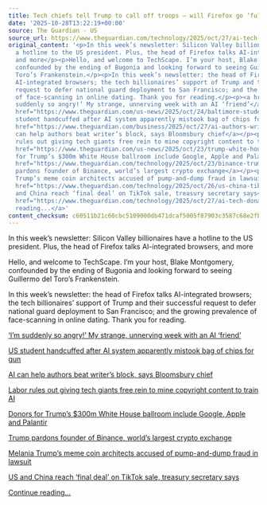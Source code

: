```yaml
---
title: Tech chiefs tell Trump to call off troops – will Firefox go ‘full AI’?
date: '2025-10-28T13:22:19+00:00'
source: The Guardian - US
source_url: https://www.theguardian.com/technology/2025/oct/27/ai-tech-donald-trump-san-francisco
original_content: '<p>In this week’s newsletter: Silicon Valley billionaires have
  a hotline to the US president. Plus, the head of Firefox talks AI-integrated browsers,
  and more</p><p>Hello, and welcome to TechScape. I’m your host, Blake Montgomery,
  confounded by the ending of Bugonia and looking forward to seeing Guillermo del
  Toro’s Frankenstein.</p><p>In this week’s newsletter: the head of Firefox talks
  AI-integrated browsers; the tech billionaires’ support of Trump and their successful
  request to defer national guard deployment to San Francisco; and the growing prevalence
  of face-scanning in online dating. Thank you for reading.</p><p><a href="https://www.theguardian.com/technology/2025/oct/22/im-suddenly-so-angry-my-strange-unnerving-week-with-an-ai-friend">‘I’m
  suddenly so angry!’ My strange, unnerving week with an AI ‘friend’</a></p><p><a
  href="https://www.theguardian.com/us-news/2025/oct/24/baltimore-student-ai-gun-detection-system-doritos">US
  student handcuffed after AI system apparently mistook bag of chips for gun</a></p><p><a
  href="https://www.theguardian.com/business/2025/oct/27/ai-authors-writers-block-bloomsbury-chief-book-publisher-shares">AI
  can help authors beat writer’s block, says Bloomsbury chief</a></p><p><a href="https://www.theguardian.com/technology/2025/oct/27/labor-rules-out-giving-tech-giants-free-rein-to-mine-copyright-content-to-train-ai">Labor
  rules out giving tech giants free rein to mine copyright content to train AI</a></p><p><a
  href="https://www.theguardian.com/us-news/2025/oct/23/trump-white-house-ballroom-donors">Donors
  for Trump’s $300m White House ballroom include Google, Apple and Palantir</a></p><p><a
  href="https://www.theguardian.com/technology/2025/oct/23/binance-trump-pardon-changpeng-zhao">Trump
  pardons founder of Binance, world’s largest crypto exchange</a></p><p><a href="https://www.theguardian.com/us-news/2025/oct/23/melania-trump-cryptocurrency-lawsuit">Melania
  Trump’s meme coin architects accused of pump-and-dump fraud in lawsuit</a></p><p><a
  href="https://www.theguardian.com/technology/2025/oct/26/us-china-tiktok-deal-scott-bessent">US
  and China reach ‘final deal’ on TikTok sale, treasury secretary says</a></p> <a
  href="https://www.theguardian.com/technology/2025/oct/27/ai-tech-donald-trump-san-francisco">Continue
  reading...</a>'
content_checksum: c60511b21c60cbc5109000db471dcaf5005f87903c3587c68e2fbed5cd46f8fe
---
```


In this week’s newsletter: Silicon Valley billionaires have a hotline to the US president. Plus, the head of Firefox talks AI-integrated browsers, and more

Hello, and welcome to TechScape. I’m your host, Blake Montgomery, confounded by the ending of Bugonia and looking forward to seeing Guillermo del Toro’s Frankenstein.

In this week’s newsletter: the head of Firefox talks AI-integrated browsers; the tech billionaires’ support of Trump and their successful request to defer national guard deployment to San Francisco; and the growing prevalence of face-scanning in online dating. Thank you for reading.

[‘I’m suddenly so angry!’ My strange, unnerving week with an AI ‘friend’](https://www.theguardian.com/technology/2025/oct/22/im-suddenly-so-angry-my-strange-unnerving-week-with-an-ai-friend)

[US student handcuffed after AI system apparently mistook bag of chips for gun](https://www.theguardian.com/us-news/2025/oct/24/baltimore-student-ai-gun-detection-system-doritos)

[AI can help authors beat writer’s block, says Bloomsbury chief](https://www.theguardian.com/business/2025/oct/27/ai-authors-writers-block-bloomsbury-chief-book-publisher-shares)

[Labor rules out giving tech giants free rein to mine copyright content to train AI](https://www.theguardian.com/technology/2025/oct/27/labor-rules-out-giving-tech-giants-free-rein-to-mine-copyright-content-to-train-ai)

[Donors for Trump’s $300m White House ballroom include Google, Apple and Palantir](https://www.theguardian.com/us-news/2025/oct/23/trump-white-house-ballroom-donors)

[Trump pardons founder of Binance, world’s largest crypto exchange](https://www.theguardian.com/technology/2025/oct/23/binance-trump-pardon-changpeng-zhao)

[Melania Trump’s meme coin architects accused of pump-and-dump fraud in lawsuit](https://www.theguardian.com/us-news/2025/oct/23/melania-trump-cryptocurrency-lawsuit)

[US and China reach ‘final deal’ on TikTok sale, treasury secretary says](https://www.theguardian.com/technology/2025/oct/26/us-china-tiktok-deal-scott-bessent)

 [Continue reading...](https://www.theguardian.com/technology/2025/oct/27/ai-tech-donald-trump-san-francisco)